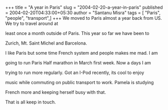 +++
title = "A year in Paris"
slug = "2004-02-20-a-year-in-paris"
published = 2004-02-20T04:33:00+05:30
author = "Santanu Misra"
tags = [ "Paris", "people", "transport",]
+++
We moved to Paris almost a year back from US. We try to travel around at
least once a month outside of Paris. This year so far we have been to
Zurich, Mt. Saint Michel and Barcelona.

I like Paris but some time French system and people makes me mad. I am
going to run Paris Half marathon in March first week. Now a days I am
trying to run more regularly. Got an I-Pod recently, its cool to enjoy
music while commuting on public transport to work. Pamela is studying
French more and keeping herself busy with that.

That is all keep in touch.
